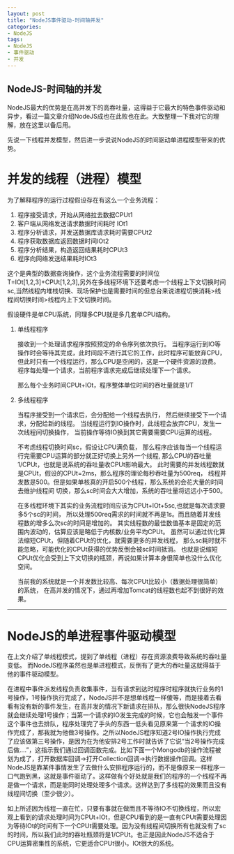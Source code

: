 ```yaml
---
layout: post
title: "NodeJS事件驱动-时间轴并发"
categories:
- NodeJS
tags:
- NodeJS
- 事件驱动
- 并发
---
```

NodeJS-时间轴的并发
-----------------------
NodeJS最大的优势是在高并发下的高吞吐量，这得益于它最大的特色事件驱动和异步，看过一篇文章介绍NodeJS成也在此败也在此。大致整理一下我对它的理解，放在这里以备后用。

先说一下线程并发模型，然后进一步说说NodeJS的时间驱动单进程模型带来的优势。

并发的线程（进程）模型
======================
为了解释程序的运行过程假设存在有这么一个业务流程：

1.  程序接受请求，开始从网络拉去数据CPUt1
2.  客户端从网络发送请求数据时间耗时 IOt1
3.  程序分析请求，并发送数据库请求耗时需要CPUt2
4.  程序获取数据库返回数据时间IOt2
5.  程序分析结果，构造返回结果耗时CPUt3
6.  程序向网络发送结果耗时IOt3

这个是典型的数据查询操作，这个业务流程需要的时间位T=IOt[1,2,3]+CPUt[1,2,3],另外在多线程环境下还要考虑一个线程上下文切换时间sc,当然线程内堆栈切换、现场保护也是需要时间的但总台来说进程切换消耗>线程间切换时间>线程内上下文切换时间。

假设硬件是单CPU系统，同理多CPU就是多几套单CPU结构。

1.  单线程程序
    
    接收到一个处理请求程序按照预定的命令序列依次执行。
    当程序运行到IO等操作时会等待其完成，此时间段不进行其它的工作，此时程序可能放弃CPU，
    但此时只有一个线程运行，那么CPU是空闲的，这是一个硬件资源的浪费。
    程序每处理一个请求，当前程序请求完成后继续处理下一个请求。
    
    那么每个业务时间CPUt+IOt，程序整体单位时间的吞吐量就是1/T

2.  多线程程序
    
    当程序接受到一个请求后，会分配给一个线程去执行，
    然后继续接受下一个请求，分配给新的线程。
    当线程运行到IO操作时，此线程会放弃CPU，发生一次线程间切换操作，
    当前操作等待IO换到其它需要需要CPU运算的线程。

    不考虑线程切换时间sc，假设让CPU满负载，
    那么程序应该每当一个线程运行完需要CPU运算的部分就正好切换上另外一个线程,
    那么CPU的吞吐量1/CPUt，也就是说系统的吞吐量收CPUt影响最大。
    此时需要的并发线程数就是CPUt，假设的CPUt=2ms，那么程序的理论每秒吞吐量为500req，
    线程并发数是500。但是如果单核真的开启500个线程，那么系统的会花大量的时间去维护线程间
    切换，那么sc时间会大大增加，系统的吞吐量将远远小于500。
    
    在多线程环境下其实的业务流程时间应该为CPUt+IOt+5sc,也就是每次请求要多5个sc的时间，
    所以处理500req需求的时间就不再是1s。而且随着并发线程数的增多么次sc的时间是增加的。
    其实线程数的最佳数值基本是固定的范围内波动的，估算应该是略低于内核数/业务平均CPUt。
    虽然可以通过优化算法缩短CPUt，但随着CPUt的优化，就需要更多的并发线程，
    那么sc耗时就不能忽略，可能优化的CPUt获得的优势反倒会被sc时间抵消。
    也就是说缩短CPUt优化会受到上下文切换的瓶颈，再说如果计算本身很简单也没什么优化空间。
    
    当前我的系统就是一个并发数比较高、每次CPUt比较小（数据处理很简单）的系统，
    在高并发的情况下，通过再增加Tomcat的线程数也起不到很好的效果。

----------

NodeJS的单进程事件驱动模型
=====================

在上文介绍了单线程模式，提到了单线程（进程）存在资源浪费导致系统的吞吐量变低。
而NodeJS程序虽然也是单进程模式，反倒有了更大的吞吐量这就得益于他的事件驱动模型。

在进程中事件派发线程负责收集事件，当有请求到达时程序时程序就执行业务的1号操作，1号操作执行完成了，NodeJS并不是想单线程一样傻等，而是接着去看看有没有新的事件发生，在高并发的情况下新请求在排队，那么很快NodeJS程序就会继续处理1号操作；当第一个请求的IO发生完成的时候，它也会触发一个事件这个事件也去排队，程序处理完了手头的东西一低头看见原来第一个请求的IO操作完成了，那我就为他做3号操作。之所以NodeJS程序知道2号IO操作执行完成了应该做第三号操作，是因为在为他安排2号工作时就告诉了它说“当2号操作完成后做....”，这指示我们通过回调函数完成。比如下面一个Mongodb的操作流程被划为成了，打开数据库回调->打开Collection回调->执行数据操作回调。这样NodeJS是靠某件事情发生了去做什么安排程序运行的，而不是像原来一样程序一口气跑到黑，这就是事件驱动了。这样做有个好处就是我们的程序的一个线程不再是做一个请求，而是能同时处理处理多个请求。这样达到了多线程的效果而且没有线程间切换（至少很少）。

如上所述因为线程一直在忙，只要有事就在做而且不等待IO不切换线程，所以宏观上看到的请求处理时间为CPUt+IOt，但是CPU看到的是一直有CPUt需要处理因为等待IOt的时间有下一个CPUt需要处理。因为没有线程间切换所有也就没有了sc的时间，所以我们此时的吞吐瓶颈将是1/CPUt。也正是因此NodeJS不适合于CPU运算密集性的系统，它更适合CPUt很小，IOt很大的系统。
